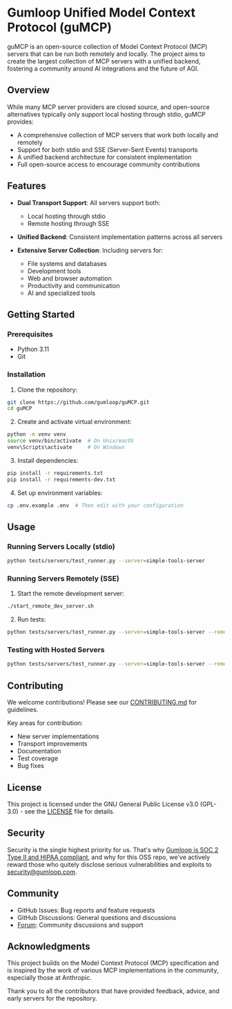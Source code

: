 # Gumloop Unified Model Context Protocol (guMCP)

guMCP is an open-source collection of Model Context Protocol (MCP) servers that can be run both remotely and locally. The project aims to create the largest collection of MCP servers with a unified backend, fostering a community around AI integrations and the future of AGI.

## Overview

While many MCP server providers are closed source, and open-source alternatives typically only support local hosting through stdio, guMCP provides:

- A comprehensive collection of MCP servers that work both locally and remotely
- Support for both stdio and SSE (Server-Sent Events) transports
- A unified backend architecture for consistent implementation
- Full open-source access to encourage community contributions

## Features

- **Dual Transport Support**: All servers support both:

  - Local hosting through stdio
  - Remote hosting through SSE

- **Unified Backend**: Consistent implementation patterns across all servers

- **Extensive Server Collection**: Including servers for:
  - File systems and databases
  - Development tools
  - Web and browser automation
  - Productivity and communication
  - AI and specialized tools

## Getting Started

### Prerequisites

- Python 3.11
- Git

### Installation

1. Clone the repository:

```bash
git clone https://github.com/gumloop/guMCP.git
cd guMCP
```

2. Create and activate virtual environment:

```bash
python -m venv venv
source venv/bin/activate  # On Unix/macOS
venv\Scripts\activate     # On Windows
```

3. Install dependencies:

```bash
pip install -r requirements.txt
pip install -r requirements-dev.txt
```

4. Set up environment variables:

```bash
cp .env.example .env  # Then edit with your configuration
```

## Usage

### Running Servers Locally (stdio)

```bash
python tests/servers/test_runner.py --server=simple-tools-server
```

### Running Servers Remotely (SSE)

1. Start the remote development server:

```bash
./start_remote_dev_server.sh
```

2. Run tests:

```bash
python tests/servers/test_runner.py --server=simple-tools-server --remote
```

### Testing with Hosted Servers

```bash
python tests/servers/test_runner.py --server=simple-tools-server --remote --endpoint=https://mcp.gumloop.com/gdrive/{user_id}%3A{api_key}
```

## Contributing

We welcome contributions! Please see our [CONTRIBUTING.md](CONTRIBUTING.md) for guidelines.

Key areas for contribution:

- New server implementations
- Transport improvements
- Documentation
- Test coverage
- Bug fixes

## License

This project is licensed under the GNU General Public License v3.0 (GPL-3.0) - see the [LICENSE](LICENSE) file for details.

## Security

Security is the single highest priority for us. That's why [Gumloop is SOC 2 Type II and HIPAA compliant](https://trust.gumloop.com/), and why for this OSS repo, we've actively reward those who quitely disclose serious vulnerabilities and exploits to security@gumloop.com.

## Community

- GitHub Issues: Bug reports and feature requests
- GitHub Discussions: General questions and discussions
- [Forum](https://forum.gumloop.com/): Community discussions and support

## Acknowledgments

This project builds on the Model Context Protocol (MCP) specification and is inspired by the work of various MCP implementations in the community, especially those at Anthropic.

Thank you to all the contributors that have provided feedback, advice, and early servers for the repository.
